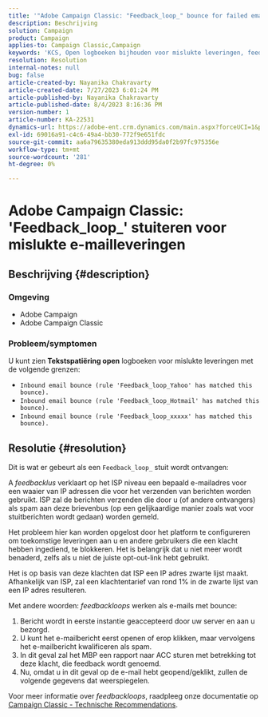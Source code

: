 ```yaml
---
title: '"Adobe Campaign Classic: "Feedback_loop_" bounce for failed email delivery"'
description: Beschrijving
solution: Campaign
product: Campaign
applies-to: Campaign Classic,Campaign
keywords: 'KCS, Open logboeken bijhouden voor mislukte leveringen, feedbacklus, inkomende e-mailstuit, ACC, '
resolution: Resolution
internal-notes: null
bug: false
article-created-by: Nayanika Chakravarty
article-created-date: 7/27/2023 6:01:24 PM
article-published-by: Nayanika Chakravarty
article-published-date: 8/4/2023 8:16:36 PM
version-number: 1
article-number: KA-22531
dynamics-url: https://adobe-ent.crm.dynamics.com/main.aspx?forceUCI=1&pagetype=entityrecord&etn=knowledgearticle&id=ede15597-a72c-ee11-bdf4-6045bd006149
exl-id: 69016a91-c4c6-49a4-bb30-772f9e651fdc
source-git-commit: aa6a79635380eda913ddd95da0f2b97fc975356e
workflow-type: tm+mt
source-wordcount: '281'
ht-degree: 0%

---
```


# Adobe Campaign Classic: &#39;Feedback_loop_&#39; stuiteren voor mislukte e-mailleveringen

## Beschrijving {#description}


### Omgeving

- Adobe Campaign
- Adobe Campaign Classic


### Probleem/symptomen

U kunt zien <b>Tekstspatiëring open</b> logboeken voor mislukte leveringen met de volgende grenzen:

- `Inbound email bounce (rule 'Feedback_loop_Yahoo' has matched this bounce).`
- `Inbound email bounce (rule 'Feedback_loop_Hotmail' has matched this bounce).`
- `Inbound email bounce (rule 'Feedback_loop_xxxxx' has matched this bounce).`



## Resolutie {#resolution}


Dit is wat er gebeurt als een `Feedback_loop_` stuit wordt ontvangen:

A *feedbacklus* verklaart op het ISP niveau een bepaald e-mailadres voor een waaier van IP adressen die voor het verzenden van berichten worden gebruikt. ISP zal de berichten verzenden die door u (of andere ontvangers) als spam aan deze brievenbus (op een gelijkaardige manier zoals wat voor stuitberichten wordt gedaan) worden gemeld.

Het probleem hier kan worden opgelost door het platform te configureren om toekomstige leveringen aan u en andere gebruikers die een klacht hebben ingediend, te blokkeren. Het is belangrijk dat u niet meer wordt benaderd, zelfs als u niet de juiste opt-out-link hebt gebruikt.

Het is op basis van deze klachten dat ISP een IP adres zwarte lijst maakt. Afhankelijk van ISP, zal een klachtentarief van rond 1% in de zwarte lijst van een IP adres resulteren.

Met andere woorden: *feedbackloops* werken als e-mails met bounce:

1. Bericht wordt in eerste instantie geaccepteerd door uw server en aan u bezorgd.
2. U kunt het e-mailbericht eerst openen of erop klikken, maar vervolgens het e-mailbericht kwalificeren als spam.
3. In dit geval zal het MBP een rapport naar ACC sturen met betrekking tot deze klacht, die feedback wordt genoemd.
4. Nu, omdat u in dit geval op de e-mail hebt geopend/geklikt, zullen de volgende gegevens dat weerspiegelen.


Voor meer informatie over *feedbackloops*, raadpleeg onze documentatie op [Campaign Classic - Technische Recommendations](https://experienceleague.adobe.com/docs/deliverability-learn/deliverability-best-practice-guide/additional-resources/campaign/acc-technical-recommendations.html?lang=en#feedback-loop-acc).
